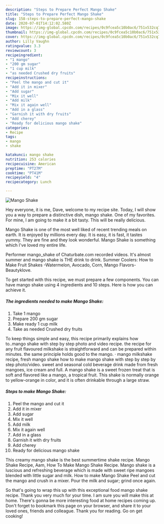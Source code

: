 ```yaml
---
description: "Steps to Prepare Perfect Mango Shake"
title: "Steps to Prepare Perfect Mango Shake"
slug: 158-steps-to-prepare-perfect-mango-shake
date: 2020-07-01T14:12:02.580Z
image: https://img-global.cpcdn.com/recipes/0c9fcea5c10b0ac6/751x532cq70/mango-shake-recipe-main-photo.jpg
thumbnail: https://img-global.cpcdn.com/recipes/0c9fcea5c10b0ac6/751x532cq70/mango-shake-recipe-main-photo.jpg
cover: https://img-global.cpcdn.com/recipes/0c9fcea5c10b0ac6/751x532cq70/mango-shake-recipe-main-photo.jpg
author: Lilly Vaughn
ratingvalue: 3.3
reviewcount: 3
recipeingredient:
- "1 mango"
- "200 gm sugar"
- "1 cup milk"
- "as needed Crushed dry fruits"
recipeinstructions:
- "Peel the mango and cut it"
- "Add it in mixer"
- "Add sugar"
- "Mix it well"
- "Add milk"
- "Mix it again well"
- "Add in a glass"
- "Garnish it with dry fruits"
- "Add cherey"
- "Ready for delicious mango shake"
categories:
- Recipe
tags:
- mango
- shake

katakunci: mango shake 
nutrition: 253 calories
recipecuisine: American
preptime: "PT27M"
cooktime: "PT41M"
recipeyield: "4"
recipecategory: Lunch

---
```



![Mango Shake](https://img-global.cpcdn.com/recipes/0c9fcea5c10b0ac6/751x532cq70/mango-shake-recipe-main-photo.jpg)

Hey everyone, it is me, Dave, welcome to my recipe site. Today, I will show you a way to prepare a distinctive dish, mango shake. One of my favorites. For mine, I am going to make it a bit tasty. This will be really delicious.

Mango Shake is one of the most well liked of recent trending meals on earth. It is enjoyed by millions every day. It is easy, it is fast, it tastes yummy. They are fine and they look wonderful. Mango Shake is something which I've loved my entire life.

Performer mango_shake of Chaturbate.com recorded videos. It&#39;s almost summer and mango shake is THE drink to drink. Summer Coolers: How to Make Fruit Shakes -Watermelon, Avocado, Corn, Mango Flavors-Beautyklove.


To get started with this recipe, we must prepare a few components. You can have mango shake using 4 ingredients and 10 steps. Here is how you can achieve it.

<!--inarticleads1-->

##### The ingredients needed to make Mango Shake:

1. Take 1 mango
1. Prepare 200 gm sugar
1. Make ready 1 cup milk
1. Take as needed Crushed dry fruits


To keep things simple and easy, this recipe primarily explains how to..mango shake with step by step photo and video recipe. the recipe for any fruit flavoured milkshake is straightforward and can be prepared within minutes. the same principle holds good to the mango. · mango milkshake recipe, fresh mango shake how to make mango shake with step by step by step photo/video. sweet and seasonal cold beverage drink made from fresh mangoes, ice cream and full. A mango shake is a sweet frozen treat that is soft and flavored like a mango, a tropical fruit. This shake is normally orange to yellow-orange in color, and it is often drinkable through a large straw. 

<!--inarticleads2-->

##### Steps to make Mango Shake:

1. Peel the mango and cut it
1. Add it in mixer
1. Add sugar
1. Mix it well
1. Add milk
1. Mix it again well
1. Add in a glass
1. Garnish it with dry fruits
1. Add cherey
1. Ready for delicious mango shake


This creamy mango shake is the best summertime shake recipe. Mango Shake Recipe, Aam, How To Make Mango Shake Recipe. Mango shake is a luscious and refreshing beverage which is made with sweet ripe mangoes blended with little sugar and milk. How to make Mango Shake Peel and cut the mango and crush in a mixer. Pour the milk and sugar; grind once again. 

So that's going to wrap this up with this exceptional food mango shake recipe. Thank you very much for your time. I am sure you will make this at home. There's gonna be more interesting food at home recipes coming up. Don't forget to bookmark this page on your browser, and share it to your loved ones, friends and colleague. Thank you for reading. Go on get cooking!
